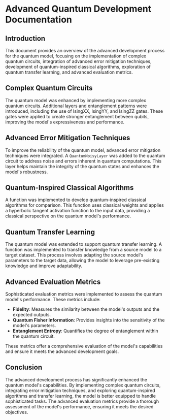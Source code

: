 # Advanced Quantum Development Documentation

## Introduction
This document provides an overview of the advanced development process for the quantum model, focusing on the implementation of complex quantum circuits, integration of advanced error mitigation techniques, development of quantum-inspired classical algorithms, exploration of quantum transfer learning, and advanced evaluation metrics.

## Complex Quantum Circuits
The quantum model was enhanced by implementing more complex quantum circuits. Additional layers and entanglement patterns were introduced, including the use of IsingXX, IsingYY, and IsingZZ gates. These gates were applied to create stronger entanglement between qubits, improving the model's expressiveness and performance.

## Advanced Error Mitigation Techniques
To improve the reliability of the quantum model, advanced error mitigation techniques were integrated. A `QuantumNoisyLayer` was added to the quantum circuit to address noise and errors inherent in quantum computations. This layer helps maintain the integrity of the quantum states and enhances the model's robustness.

## Quantum-Inspired Classical Algorithms
A function was implemented to develop quantum-inspired classical algorithms for comparison. This function uses classical weights and applies a hyperbolic tangent activation function to the input data, providing a classical perspective on the quantum model's performance.

## Quantum Transfer Learning
The quantum model was extended to support quantum transfer learning. A function was implemented to transfer knowledge from a source model to a target dataset. This process involves adapting the source model's parameters to the target data, allowing the model to leverage pre-existing knowledge and improve adaptability.

## Advanced Evaluation Metrics
Sophisticated evaluation metrics were implemented to assess the quantum model's performance. These metrics include:
- **Fidelity**: Measures the similarity between the model's outputs and the expected outputs.
- **Quantum Fisher Information**: Provides insights into the sensitivity of the model's parameters.
- **Entanglement Entropy**: Quantifies the degree of entanglement within the quantum circuit.

These metrics offer a comprehensive evaluation of the model's capabilities and ensure it meets the advanced development goals.

## Conclusion
The advanced development process has significantly enhanced the quantum model's capabilities. By implementing complex quantum circuits, integrating error mitigation techniques, and exploring quantum-inspired algorithms and transfer learning, the model is better equipped to handle sophisticated tasks. The advanced evaluation metrics provide a thorough assessment of the model's performance, ensuring it meets the desired objectives.
